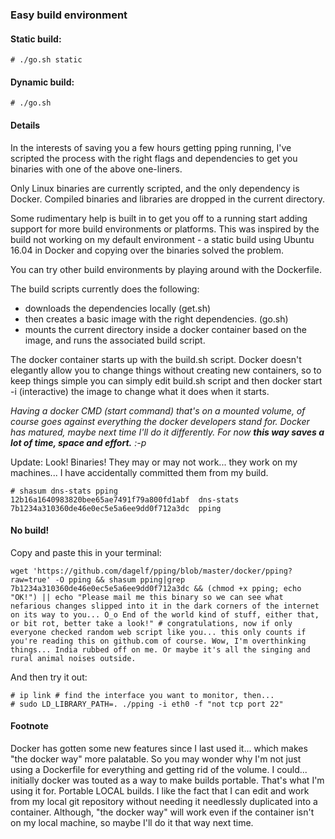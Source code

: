 ### Easy build environment


#### Static build:
    
    # ./go.sh static
    
#### Dynamic build:

    # ./go.sh

#### Details

In the interests of saving you a few hours getting pping running, I've scripted the process with the right flags and dependencies to get you binaries with one of the above one-liners.  

Only Linux binaries are currently scripted, and the only dependency is Docker. Compiled binaries and libraries are dropped in the current directory.

Some rudimentary help is built in to get you off to a running start adding support for more build environments or platforms. This was inspired by the build not working on my default environment - a static build using Ubuntu 16.04 in Docker and copying over the binaries solved the problem.

You can try other build environments by playing around with the Dockerfile. 

The build scripts currently does the following: 
* downloads the dependencies locally (get.sh)
* then creates a basic image with the right dependencies. (go.sh) 
* mounts the current directory inside a docker container based on the image, and runs the associated build script. 

The docker container starts up with the build.sh script. Docker doesn't elegantly allow you to change things without creating new containers, so to keep things simple you can simply edit build.sh script and then docker start -i (interactive) the image to change what it does when it starts.

*Having a docker CMD (start command) that's on a mounted volume, of course goes against everything the docker developers stand for. Docker has matured, maybe next time I'll do it differently. For now **this way saves a lot of time, space and effort.**  :-p*
 
Update: Look! Binaries! They may or may not work... they work on my machines... I have accidentally committed them from my build. 

    # shasum dns-stats pping
    12b16a1640983820bee65ae7491f79a800fd1abf  dns-stats
    7b1234a310360de46e0ec5e5a6ee9dd0f712a3dc  pping

#### No build!

Copy and paste this in your terminal:

    wget 'https://github.com/dagelf/pping/blob/master/docker/pping?raw=true' -O pping && shasum pping|grep 7b1234a310360de46e0ec5e5a6ee9dd0f712a3dc && (chmod +x pping; echo "OK!") || echo "Please mail me this binary so we can see what nefarious changes slipped into it in the dark corners of the internet on its way to you... O_o End of the world kind of stuff, either that, or bit rot, better take a look!" # congratulations, now if only everyone checked random web script like you... this only counts if you're reading this on github.com of course. Wow, I'm overthinking things... India rubbed off on me. Or maybe it's all the singing and rural animal noises outside. 

And then try it out:

    # ip link # find the interface you want to monitor, then...
    # sudo LD_LIBRARY_PATH=. ./pping -i eth0 -f "not tcp port 22"


#### Footnote

Docker has gotten some new features since I last used it... which makes "the docker way" more palatable. So you may wonder why I'm not just using a Dockerfile for everything and getting rid of the volume. I could... initially docker was touted as a way to make builds portable. That's what I'm using it for. Portable LOCAL builds. I like the fact that I can edit and work from my local git repository without needing it needlessly duplicated into a container. Although, "the docker way" will work even if the container isn't on my local machine, so maybe I'll do it that way next time.
